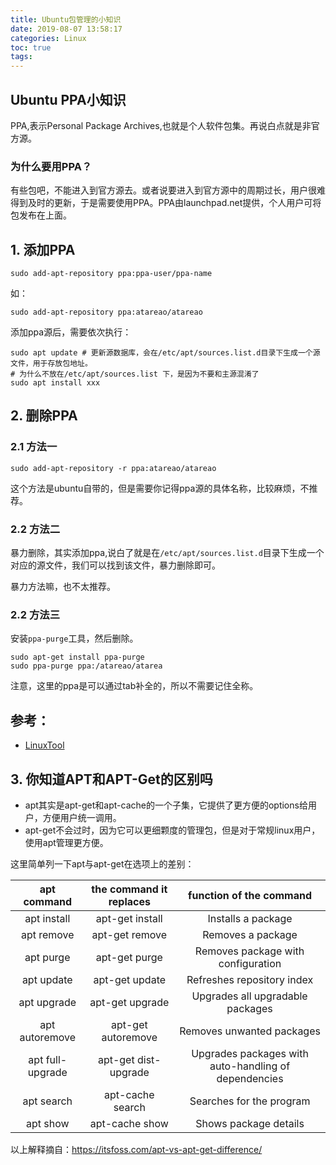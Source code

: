 ```yaml
---
title: Ubuntu包管理的小知识
date: 2019-08-07 13:58:17
categories: Linux
toc: true
tags:
---
```


## Ubuntu PPA小知识

PPA,表示Personal Package Archives,也就是个人软件包集。再说白点就是非官方源。

<!-- more -->

### 为什么要用PPA？

有些包吧，不能进入到官方源去。或者说要进入到官方源中的周期过长，用户很难得到及时的更新，于是需要使用PPA。PPA由launchpad.net提供，个人用户可将包发布在上面。

## 1. 添加PPA

```shell
sudo add-apt-repository ppa:ppa-user/ppa-name
```

如：

```
sudo add-apt-repository ppa:atareao/atareao
```

添加ppa源后，需要依次执行：

```shell
sudo apt update # 更新源数据库，会在/etc/apt/sources.list.d目录下生成一个源文件，用于存放包地址。
# 为什么不放在/etc/apt/sources.list 下，是因为不要和主源混淆了
sudo apt install xxx
```

## 2. 删除PPA

### 2.1 方法一

```shell
sudo add-apt-repository -r ppa:atareao/atareao
```

这个方法是ubuntu自带的，但是需要你记得ppa源的具体名称，比较麻烦，不推荐。

### 2.2 方法二

暴力删除，其实添加ppa,说白了就是在`/etc/apt/sources.list.d`目录下生成一个对应的源文件，我们可以找到该文件，暴力删除即可。

暴力方法嘛，也不太推荐。

### 2.2 方法三

安装`ppa-purge`工具，然后删除。

```shell
sudo apt-get install ppa-purge 
sudo ppa-purge ppa:/atareao/atarea
```

注意，这里的ppa是可以通过tab补全的，所以不需要记住全称。

## 参考：

- [LinuxTool](https://github.com/guodongxiaren/LinuxTool/blob/master/APT.md)

## 3. 你知道APT和APT-Get的区别吗

- apt其实是apt-get和apt-cache的一个子集，它提供了更方便的options给用户，方便用户统一调用。
- apt-get不会过时，因为它可以更细颗度的管理包，但是对于常规linux用户，使用apt管理更方便。

这里简单列一下apt与apt-get在选项上的差别：

|   apt command    | the command it replaces |               function of the command                |
| :--------------: | :---------------------: | :--------------------------------------------------: |
|   apt install    |     apt-get install     |                  Installs a package                  |
|    apt remove    |     apt-get remove      |                  Removes a package                   |
|    apt purge     |      apt-get purge      |          Removes package with configuration          |
|    apt update    |     apt-get update      |              Refreshes repository index              |
|   apt upgrade    |     apt-get upgrade     |           Upgrades all upgradable packages           |
|  apt autoremove  |   apt-get autoremove    |              Removes unwanted packages               |
| apt full-upgrade |  apt-get dist-upgrade   | Upgrades packages with auto-handling of dependencies |
|    apt search    |    apt-cache search     |               Searches for the program               |
|     apt show     |     apt-cache show      |                Shows package details                 |

以上解释摘自：https://itsfoss.com/apt-vs-apt-get-difference/
